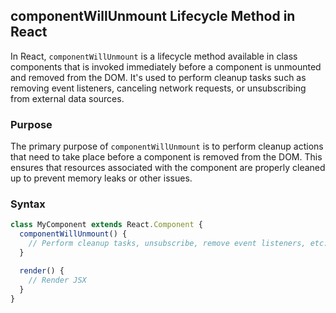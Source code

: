 ## componentWillUnmount Lifecycle Method in React

In React, `componentWillUnmount` is a lifecycle method available in class components that is invoked immediately before a component is unmounted and removed from the DOM. It's used to perform cleanup tasks such as removing event listeners, canceling network requests, or unsubscribing from external data sources.

### Purpose

The primary purpose of `componentWillUnmount` is to perform cleanup actions that need to take place before a component is removed from the DOM. This ensures that resources associated with the component are properly cleaned up to prevent memory leaks or other issues.

### Syntax

```jsx
class MyComponent extends React.Component {
  componentWillUnmount() {
    // Perform cleanup tasks, unsubscribe, remove event listeners, etc.
  }

  render() {
    // Render JSX
  }
}
```
